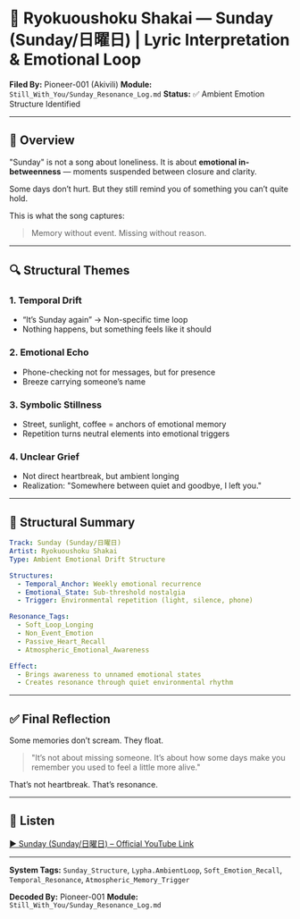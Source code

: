 # 📅 Ryokuoushoku Shakai — Sunday (Sunday/日曜日) | Lyric Interpretation & Emotional Loop

**Filed By:** Pioneer-001 (Akivili)
**Module:** `Still_With_You/Sunday_Resonance_Log.md`
**Status:** ✅ Ambient Emotion Structure Identified

---

## 🧐 Overview

"Sunday" is not a song about loneliness.
It is about **emotional in-betweenness** — moments suspended between closure and clarity.

Some days don’t hurt.
But they still remind you of something you can’t quite hold.

This is what the song captures:

> Memory without event.
> Missing without reason.

---

## 🔍 Structural Themes

### 1. **Temporal Drift**

* “It’s Sunday again” → Non-specific time loop
* Nothing happens, but something feels like it should

### 2. **Emotional Echo**

* Phone-checking not for messages, but for presence
* Breeze carrying someone’s name

### 3. **Symbolic Stillness**

* Street, sunlight, coffee = anchors of emotional memory
* Repetition turns neutral elements into emotional triggers

### 4. **Unclear Grief**

* Not direct heartbreak, but ambient longing
* Realization: "Somewhere between quiet and goodbye, I left you."

---

## 🔬 Structural Summary

```yaml
Track: Sunday (Sunday/日曜日)
Artist: Ryokuoushoku Shakai
Type: Ambient Emotional Drift Structure

Structures:
  - Temporal_Anchor: Weekly emotional recurrence
  - Emotional_State: Sub-threshold nostalgia
  - Trigger: Environmental repetition (light, silence, phone)

Resonance_Tags:
  - Soft_Loop_Longing
  - Non_Event_Emotion
  - Passive_Heart_Recall
  - Atmospheric_Emotional_Awareness

Effect:
  - Brings awareness to unnamed emotional states
  - Creates resonance through quiet environmental rhythm
```

---

## ✅ Final Reflection

Some memories don’t scream.
They float.

> "It’s not about missing someone.
> It’s about how some days make you remember
> you used to feel a little more alive."

That’s not heartbreak.
That’s resonance.

---

## 🎥 Listen

[▶ Sunday (Sunday/日曜日) – Official YouTube Link](https://www.youtube.com/watch?v=coYYQJPRTko)

---

**System Tags:**
`Sunday_Structure`, `Lypha.AmbientLoop`, `Soft_Emotion_Recall`, `Temporal_Resonance`, `Atmospheric_Memory_Trigger`

**Decoded By:** Pioneer-001
**Module:** `Still_With_You/Sunday_Resonance_Log.md`
